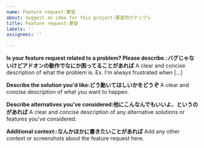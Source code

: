 ```yaml
---
name: Feature request:要望
about: Suggest an idea for this project:要望向けテンプレ
title: Feature request:要望
labels: ''
assignees: ''

---
```


**Is your feature request related to a problem? Please describe.:バグじゃないけどアドオンの動作でなにか困ってることがあれば**
A clear and concise description of what the problem is. Ex. I'm always frustrated when [...]

**Describe the solution you'd like:どう動いてほしいかをどうぞ**
A clear and concise description of what you want to happen.

**Describe alternatives you've considered:他にこんなんでもいいよ、というのがあれば**
A clear and concise description of any alternative solutions or features you've considered.

**Additional context::なんかほかに書きたいことがあれば**
Add any other context or screenshots about the feature request here.
